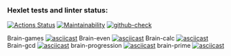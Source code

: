 ### Hexlet tests and linter status:
[![Actions Status](https://github.com/hexletart/frontend-project-lvl1/workflows/hexlet-check/badge.svg)](https://github.com/hexletart/frontend-project-lvl1/actions)
[![Maintainability](https://api.codeclimate.com/v1/badges/a99a88d28ad37a79dbf6/maintainability)](https://codeclimate.com/github/codeclimate/codeclimate/maintainability)
[![github-check](https://github.com/hexletart/frontend-project-lvl1/workflows/github-check/badge.svg)](https://github.com/hexletart/frontend-project-lvl1/actions)

Brain-games
[![asciicast](https://asciinema.org/a/560942.svg)](https://asciinema.org/a/560942)
Brain-even
[![asciicast](https://asciinema.org/a/560896.svg)](https://asciinema.org/a/560896)
Brain-calc
[![asciicast](https://asciinema.org/a/560901.svg)](https://asciinema.org/a/560901)
Brain-gcd
[![asciicast](https://asciinema.org/a/560902.svg)](https://asciinema.org/a/560902)
brain-progression
[![asciicast](https://asciinema.org/a/560906.svg)](https://asciinema.org/a/560906)
brain-prime
[![asciicast](https://asciinema.org/a/560912.svg)](https://asciinema.org/a/560912)
